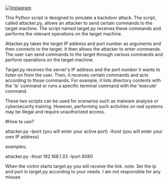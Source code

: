 
[![Instagram](https://img.shields.io/badge/-Instagram-ff69b4?style=flat-square&logo=instagram&logoColor=white)](https://www.instagram.com/rootramo?igsh=c2ptcHhjZGRnMGV2)




This Python script is designed to simulate a backdoor attack. The script, called attacker.py, allows an attacker to send certain commands to the target machine. The script named target.py receives these commands and performs the relevant operations on the target machine.

Attacker.py takes the target IP address and port number as arguments and then connects to the target. It then allows the attacker to enter commands. The user can send commands to the target through various commands and perform operations on the target machine.

Target.py receives the server's IP address and the port number it wants to listen on from the user. Then, it receives certain commands and acts according to those commands. For example, it lists directory contents with the 'ls' command or runs a specific terminal command with the 'execute' command.

These two scripts can be used for scenarios such as malware analysis or cybersecurity training. However, performing such activities on real systems may be illegal and require unauthorized access.

#How to use?

attacker.py -lport (you will enter your active port) -lhost (you will enter your own IP address)

examples;

attacker.py -lhost 192.168.1.33 -lport 8080

When the victim starts target.py you will receive the link.
note: Set the ip and port in target.py according to your needs.
I am not responsible for any misuse.


